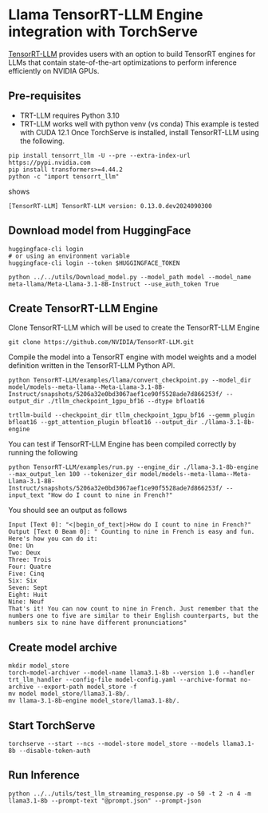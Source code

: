 # Llama TensorRT-LLM Engine integration with TorchServe

[TensorRT-LLM](https://github.com/NVIDIA/TensorRT-LLM) provides users with an option to build TensorRT engines for LLMs that contain state-of-the-art optimizations to perform inference efficiently on NVIDIA GPUs.

## Pre-requisites

- TRT-LLM requires Python 3.10
- TRT-LLM works well with python venv (vs conda)
This example is tested with CUDA 12.1
Once TorchServe is installed, install TensorRT-LLM using the following.

```
pip install tensorrt_llm -U --pre --extra-index-url https://pypi.nvidia.com
pip install transformers>=4.44.2
python -c "import tensorrt_llm"
```
shows
```
[TensorRT-LLM] TensorRT-LLM version: 0.13.0.dev2024090300
```

## Download model from HuggingFace
```
huggingface-cli login
# or using an environment variable
huggingface-cli login --token $HUGGINGFACE_TOKEN
```
```
python ../../utils/Download_model.py --model_path model --model_name meta-llama/Meta-Llama-3.1-8B-Instruct --use_auth_token True
```

## Create TensorRT-LLM Engine
Clone TensorRT-LLM which will be used to create the TensorRT-LLM Engine

```
git clone https://github.com/NVIDIA/TensorRT-LLM.git
```

Compile the model into a TensorRT engine with model weights and a model definition written in the TensorRT-LLM Python API.

```
python TensorRT-LLM/examples/llama/convert_checkpoint.py --model_dir model/models--meta-llama--Meta-Llama-3.1-8B-Instruct/snapshots/5206a32e0bd3067aef1ce90f5528ade7d866253f/ --output_dir ./tllm_checkpoint_1gpu_bf16 --dtype bfloat16
```

```
trtllm-build --checkpoint_dir tllm_checkpoint_1gpu_bf16 --gemm_plugin bfloat16 --gpt_attention_plugin bfloat16 --output_dir ./llama-3.1-8b-engine
```

You can test if TensorRT-LLM Engine has been compiled correctly by running the following
```
python TensorRT-LLM/examples/run.py --engine_dir ./llama-3.1-8b-engine  --max_output_len 100 --tokenizer_dir model/models--meta-llama--Meta-Llama-3.1-8B-Instruct/snapshots/5206a32e0bd3067aef1ce90f5528ade7d866253f/ --input_text "How do I count to nine in French?"
```

You should see an output as follows
```
Input [Text 0]: "<|begin_of_text|>How do I count to nine in French?"
Output [Text 0 Beam 0]: " Counting to nine in French is easy and fun. Here's how you can do it:
One: Un
Two: Deux
Three: Trois
Four: Quatre
Five: Cinq
Six: Six
Seven: Sept
Eight: Huit
Nine: Neuf
That's it! You can now count to nine in French. Just remember that the numbers one to five are similar to their English counterparts, but the numbers six to nine have different pronunciations"
```

## Create model archive

```
mkdir model_store
torch-model-archiver --model-name llama3.1-8b --version 1.0 --handler trt_llm_handler --config-file model-config.yaml --archive-format no-archive --export-path model_store -f
mv model model_store/llama3.1-8b/.
mv llama-3.1-8b-engine model_store/llama3.1-8b/.
```

## Start TorchServe
```
torchserve --start --ncs --model-store model_store --models llama3.1-8b --disable-token-auth
```

## Run Inference
```
python ../../utils/test_llm_streaming_response.py -o 50 -t 2 -n 4 -m llama3.1-8b --prompt-text "@prompt.json" --prompt-json
```
